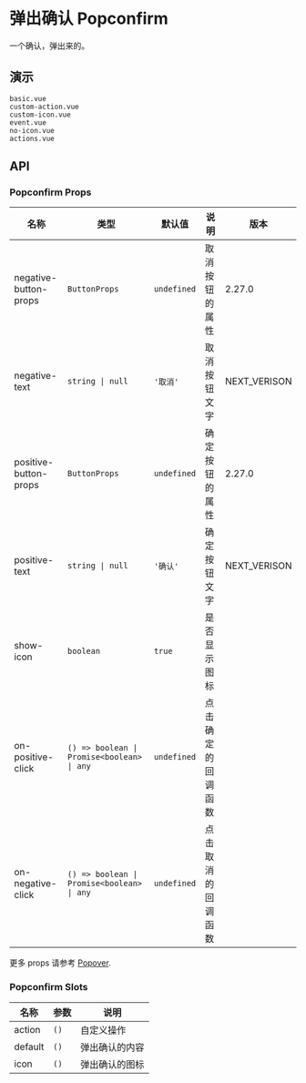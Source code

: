 # 弹出确认 Popconfirm

一个确认，弹出来的。

## 演示

```demo
basic.vue
custom-action.vue
custom-icon.vue
event.vue
no-icon.vue
actions.vue
```

## API

### Popconfirm Props

| 名称 | 类型 | 默认值 | 说明 | 版本 |
| --- | --- | --- | --- | --- |
| negative-button-props | `ButtonProps` | `undefined` | 取消按钮的属性 | 2.27.0 |
| negative-text | `string \| null` | `'取消'` | 取消按钮文字 | NEXT_VERISON |
| positive-button-props | `ButtonProps` | `undefined` | 确定按钮的属性 | 2.27.0 |
| positive-text | `string \| null` | `'确认'` | 确定按钮文字 | NEXT_VERISON |
| show-icon | `boolean` | `true` | 是否显示图标 |  |
| on-positive-click | `() => boolean \| Promise<boolean> \| any` | `undefined` | 点击确定的回调函数 |  |
| on-negative-click | `() => boolean \| Promise<boolean> \| any` | `undefined` | 点击取消的回调函数 |  |

更多 props 请参考 [Popover](popover#Popover-Props).

### Popconfirm Slots

| 名称    | 参数 | 说明           |
| ------- | ---- | -------------- |
| action  | `()` | 自定义操作     |
| default | `()` | 弹出确认的内容 |
| icon    | `()` | 弹出确认的图标 |
